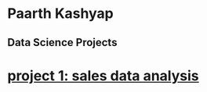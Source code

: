 # Paarth Kashyap
## Data Science Projects

# [project 1: sales data analysis](https://github.com/Paarth-Kashyap/Sales-Data-Analysis)
